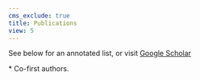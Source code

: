 ```yaml
---
cms_exclude: true
title: Publications
view: 5
---
```


See below for an annotated list, or visit [Google Scholar](https://scholar.google.com/citations?user=vwkZIIMAAAAJ&hl=en)

\* Co-first authors.

